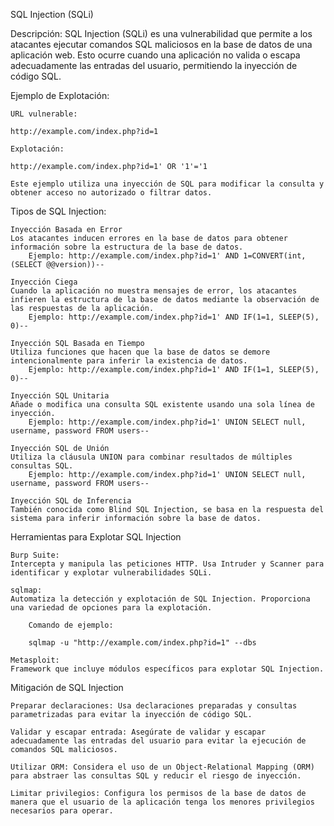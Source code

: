 SQL Injection (SQLi)

Descripción:
SQL Injection (SQLi) es una vulnerabilidad que permite a los atacantes ejecutar comandos SQL maliciosos en la base de datos de una aplicación web. Esto ocurre cuando una aplicación no valida o escapa adecuadamente las entradas del usuario, permitiendo la inyección de código SQL.

Ejemplo de Explotación:

    URL vulnerable:

    http://example.com/index.php?id=1

    Explotación:

    http://example.com/index.php?id=1' OR '1'='1

    Este ejemplo utiliza una inyección de SQL para modificar la consulta y obtener acceso no autorizado o filtrar datos.

Tipos de SQL Injection:

    Inyección Basada en Error
    Los atacantes inducen errores en la base de datos para obtener información sobre la estructura de la base de datos.
        Ejemplo: http://example.com/index.php?id=1' AND 1=CONVERT(int, (SELECT @@version))--

    Inyección Ciega
    Cuando la aplicación no muestra mensajes de error, los atacantes infieren la estructura de la base de datos mediante la observación de las respuestas de la aplicación.
        Ejemplo: http://example.com/index.php?id=1' AND IF(1=1, SLEEP(5), 0)--

    Inyección SQL Basada en Tiempo
    Utiliza funciones que hacen que la base de datos se demore intencionalmente para inferir la existencia de datos.
        Ejemplo: http://example.com/index.php?id=1' AND IF(1=1, SLEEP(5), 0)--

    Inyección SQL Unitaria
    Añade o modifica una consulta SQL existente usando una sola línea de inyección.
        Ejemplo: http://example.com/index.php?id=1' UNION SELECT null, username, password FROM users--

    Inyección SQL de Unión
    Utiliza la cláusula UNION para combinar resultados de múltiples consultas SQL.
        Ejemplo: http://example.com/index.php?id=1' UNION SELECT null, username, password FROM users--

    Inyección SQL de Inferencia
    También conocida como Blind SQL Injection, se basa en la respuesta del sistema para inferir información sobre la base de datos.

Herramientas para Explotar SQL Injection

    Burp Suite:
    Intercepta y manipula las peticiones HTTP. Usa Intruder y Scanner para identificar y explotar vulnerabilidades SQLi.

    sqlmap:
    Automatiza la detección y explotación de SQL Injection. Proporciona una variedad de opciones para la explotación.

        Comando de ejemplo:

        sqlmap -u "http://example.com/index.php?id=1" --dbs

    Metasploit:
    Framework que incluye módulos específicos para explotar SQL Injection.

Mitigación de SQL Injection

    Preparar declaraciones: Usa declaraciones preparadas y consultas parametrizadas para evitar la inyección de código SQL.

    Validar y escapar entrada: Asegúrate de validar y escapar adecuadamente las entradas del usuario para evitar la ejecución de comandos SQL maliciosos.

    Utilizar ORM: Considera el uso de un Object-Relational Mapping (ORM) para abstraer las consultas SQL y reducir el riesgo de inyección.

    Limitar privilegios: Configura los permisos de la base de datos de manera que el usuario de la aplicación tenga los menores privilegios necesarios para operar.

